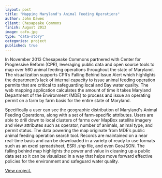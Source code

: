 ```yaml
---
layout: post
title: "Mapping Maryland's Animal Feeding Operations"
author: John Dawes
client: Chesapeake Commons
finish: August 2013
image: cafo.jpg
type: "data-story"
categories: project
published: true
---
```


In November 2013 Chesapeake Commons partnered with Center for Progressive Reform (CPR), leveraging public data and open source tools to map over 560 animal feeding operations throughout the state of Maryland.  The visualization supports CPR’s Falling Behind Issue Alert which highlights the department’s lack of internal capacity to issue animal feeding operation permits that are critical to safeguarding local and Bay water quality. The web mapping application calculates the amount of time it takes Maryland Department of the Environment (MDE) to process and issue an operating permit on a farm by farm basis for the entire state of Maryland.  

Specifically a user can see the geographic distribution of Maryland's Animal Feeding Operations, along with a set of farm-specific attributes.  Users are able to drill down to local clusters of farms over MapBox satellite imagery and view attributes such as operator, number of animals, animal type, and permit status.  The data powering the map originate from MDE’s public animal feeding operation search tool.  Records are maintained on a near real-time basis and can be downloaded in a variety of ready to use formats such as an excel spreadsheet, ESRI .shp file, and even GeoJSON.  The falling behind map highlights the power and value in cleaning up a public data set so it can be visualized in a way that helps move forward effective policies for the environment and safeguard water quality. 


<a class="lego" href="http://chesapeake-commons.org/afo/" target="_blank">View project.</a>